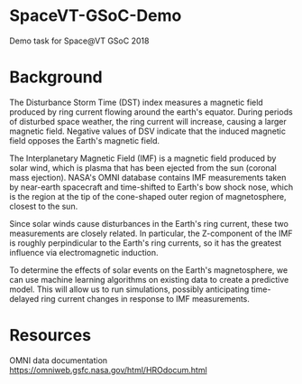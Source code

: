 # SpaceVT-GSoC-Demo
Demo task for Space@VT GSoC 2018

# Background


The Disturbance Storm Time (DST) index measures a magnetic field produced by ring current flowing around the earth's equator. During periods of disturbed space weather, the ring current will increase, causing a larger magnetic field. Negative values of DSV indicate that the induced magnetic field opposes the Earth's magnetic field.


The Interplanetary Magnetic Field (IMF) is a magnetic field produced by solar wind, which is plasma that has been ejected from the sun (coronal mass ejection). NASA's OMNI database contains IMF measurements taken by near-earth spacecraft and time-shifted to Earth's bow shock nose, which is the region at the tip of the cone-shaped outer region of magnetosphere, closest to the sun.


Since solar winds cause disturbances in the Earth's ring current, these two measurements are closely related. In particular, the Z-component of the IMF is roughly perpindicular to the Earth's ring currents, so it has the greatest influence via electromagnetic induction.


To determine the effects of solar events on the Earth's magnetosphere, we can use machine learning algorithms on existing data to create a predictive model. This will allow us to run simulations, possibly anticipating time-delayed ring current changes in response to IMF measurements.


# Resources
OMNI data documentation
https://omniweb.gsfc.nasa.gov/html/HROdocum.html
